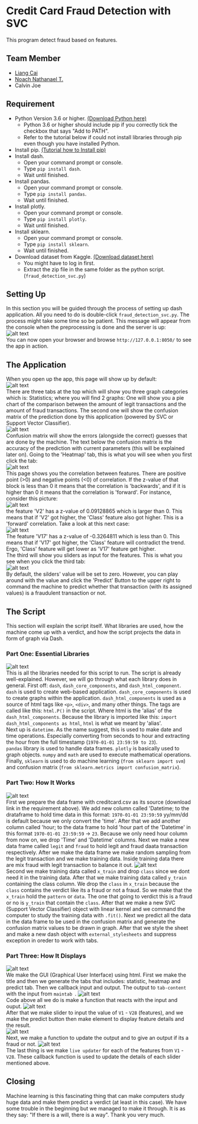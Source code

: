 # Credit Card Fraud Detection with SVC
This program detect fraud based on features.

## Team Member
- [Liang Cai](https://github.com/acailuv)
- [Noach Nathanael T.](https://github.com/noachnt)
- Calvin Joe

## Requirement
- Python Version 3.6 or higher. [(Download Python here)](https://www.python.org/downloads/)
	- Python 3.6 or higher should include pip if you correctly tick the checkbox that says "Add to PATH".
	- Refer to the tutorial below if could not install libraries through pip even though you have 	installed Python.
- Install pip. [(Tutorial how to Install pip)](https://www.makeuseof.com/tag/install-pip-for-python/)
- Install dash. 
	- Open your command prompt or console.
	- Type `pip install dash`.
	- Wait until finished.
- Install pandas.
	- Open your command prompt or console.
	- Type `pip install pandas`.
	- Wait until finished.
- Install plotly.
	- Open your command prompt or console.
	- Type `pip install plotly`.
	- Wait until finished.
- Install sklearn.
	- Open your command prompt or console.
	- Type `pip install sklearn`.
	- Wait until finished.
- Download dataset from Kaggle. [(Download dataset here)](https://www.kaggle.com/mlg-ulb/creditcardfraud/downloads/creditcardfraud.zip/3)
	- You might have to log in first. 
	- Extract the zip file in the same folder as the python script. (`fraud_detection_svc.py`)
	
## Setting Up 
In this section you will be guided through the process of setting up dash application. All you need to do is double-click `fraud_detection_svc.py`. The process might take some time so be patient. This message will appear from the console when the preprocessing is done and the server is up:\
![alt text](https://i.imgur.com/XyXQ8B4.png "Server already set up")\
You can now open your browser and browse `http://127.0.0.1:8050/` to see the app in action.

## The Application
When you open up the app, this page will show up by default:\
![alt text](https://i.imgur.com/wYGnmy5.png "Application default page")\
There are three tabs at the top which will show you three graph categories which is: Statistics; where you will find 2 graphs: One will show you a pie chart of the comparison between the amount of legit transactions and the amount of fraud transactions. The second one will show the confusion matrix of the prediction done by this application (powered by SVC or Support Vector Classifier).\
![alt text](https://i.imgur.com/XP9Qx6j.png "Confusion Matrix and Prediction Accuracy")\
Confusion matrix will show the errors (alongside the correct) guesses that are done by the machine. The text below the confusion matrix is the accuracy of the prediction with current parameters (this will be explained later on). Going to the 'Heatmap' tab, this is what you will see when you first click the tab:\
![alt text](https://i.imgur.com/VXSsERZ.png "'Heatmap' tab page")\
This page shows you the correlation between features. There are positive point (>0) and negative points (\<0) of correlation. If the z-value of that block is less than 0 it means that the correlation is 'backwards', and if it is higher than 0 it means that the correlation is 'forward'. For instance, consider this picture:\
![alt text](https://i.imgur.com/U04tryO.png)\
the feature 'V2' has a z-value of 0.09128865 which is larger than 0. This means that if 'V2' got higher, the 'Class' feature also got higher. This is a 'forward' correlation. Take a look at this next case:\
![alt text](https://i.imgur.com/GEYJgEm.png)\
The feature 'V17' has a z-value of -0.3264811 which is less than 0. This means that if 'V17' got higher, the 'Class' feature will contradict the trend. Ergo, 'Class' feature will get lower as 'V17' feature get higher.\
The third will show you sliders as input for the features. This is what you see when you click the third tab:\
![alt text](https://i.imgur.com/xUjf2q1.png)\
By default, the silders' value will be set to zero. However, you can play around with the value and click the 'Predict' Button to the upper right to command the machine to predict whether that transaction (with its assigned values) is a fraudulent transaction or not.

## The Script
This section will explain the script itself. What libraries are used, how the machine come up with a verdict, and how the script projects the data in form of graph via Dash.
### Part One: Essential Libraries
![alt text](https://i.imgur.com/rPabp5r.png)\
This is all the libraries needed for this script to run. The script is already well-explained. However, we will go through what each library does in general. First off: `dash`, `dash_core_components`, and `dash_html_component`. `dash` is used to create web-based application. `dash_core_components` is used to create graphs within the application. `dash_html_components` is used as a source of html tags like `<p>`, `<div>`, and many other things. The tags are called like this: `html.P()` in the script. Where html is the 'alias' of the `dash_html_components`. Because the library is imported like this: `import dash_html_components as html`, `html` is what we meant by 'alias'.\
Next up is `datetime`. As the name suggest, this is used to make date and time operations. Especially converting from seconds to hour and extracting the hour from the full timestamp (`1970-01-01 23:59:59 to 23`).\
`pandas` library is used to handle data frames. `plotly` is basically used to graph objects. `numpy` and `math` are used to execute mathematical operations. Finally, `sklearn` is used to do machine learning (`from sklearn import svm`) and confusion matrix (`from sklearn.metrics import confusion_matrix`).
### Part Two: How It Works
![alt text](https://i.imgur.com/BMOODQi.png)\
First we prepare the data frame with creditcard.csv as its source (download link in the requirement above). We add new column called 'Datetime; to the drataframe to hold time data in this format: `1970-01-01 23:59:59` yy/mm/dd is default because we only convert the 'time'. After that we add another column called 'hour; to the data frame to hold 'hour part of the 'Datetime' in this format `1970-01-01 23:59:59` -> `23`. Because we only need hour column from now on, we drop 'Time' and 'Datetime' columns. Next we make a new data frame called `legit` and `fraud` to hold legit and fraud daata transaction respectively. After we make the data frame we make random sampling  from the legit transaction and we make training data. Inside training data there are mix fraud with legit transaction to balance it out.
![alt text](https://i.imgur.com/RSZevDb.png)\
Second we make training data called `x_train` and drop `class` since we dont need it in the training data. After that we make training data called `y_train` containing the class column. We drop the `class` in `x_train` because the `class` contains the verdict like its a fraud or not a fraud. So we make that the `x_train` hold the `pattern` or `data`. The one that going to verdict this is a fraud or no is `y_train` that contain the `class`. After that we make a new SVC (Support Vector Classifier) object with linear kernel and we command the computer to study the training data with `.fit()`. Next we predict all the data in the data frame to be used in the confusion matrix and generate the confusion matrix values to be drawn in graph. After that we style the sheet and make a new dash object with `external_stylesheets` and suppress exception in oreder to work with tabs.
### Part Three: How It Displays
![alt text](https://i.imgur.com/XU2BQHl.png)\
We make the GUI (Graphical User Interface) using html. First we make the title and then we generate the tabs that includes: statistic, heatmap and predict tab. Then we callback input and output. The output to `tab-content` with the input from `maintab	`. 
![alt text](https://i.imgur.com/E8J5xDl.png)\
Code above all we do is make a function that reacts with the input and ouput.
![alt text](https://i.imgur.com/3PDtNAT.png)\
After that we make slider to input the value of `V1` - `V28` (features), and we make the predict button then make element to display feature details and the result.\
![alt text](https://i.imgur.com/d7vRSRA.png)\
Next, we make a function to update the output and to give an output if its a fraud or not.
![alt text](https://i.imgur.com/Vb0QIos.png)\
The last thing is we make `live updater` for each of the features from `V1` - `V28`. These callback function is used to update the details of each slider mentioned above.


## Closing
Machine learning is this fascinating thing that can make computers study huge data and make them predict a verdict (at least in this case). We have some trouble in the beginning but we managed to make it through. It is as they say: "If there is a will, there is a way". Thank you very much.
